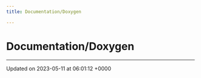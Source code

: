 ```yaml
---
title: Documentation/Doxygen

---
```


# Documentation/Doxygen








-------------------------------

Updated on 2023-05-11 at 06:01:12 +0000
